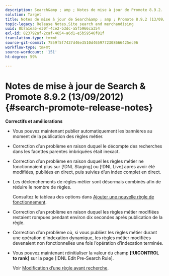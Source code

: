 ```yaml
---
description: Search&amp ; amp ; Notes de mise à jour de Promote 8.9.2.
solution: Target
title: Notes de mise à jour de Search&amp ; amp ; Promote 8.9.2 (13/09/2012)
topic-legacy: Release Notes,Site search and merchandising
uuid: 8b7a1ea5-e30f-4ce2-b3dc-a5f5966ca354
exl-id: 823792af-2caf-4654-a6d1-e5b59546f81f
translation-type: tm+mt
source-git-commit: 7559f5f7437d46e3510d4659772308666425ec96
workflow-type: tm+mt
source-wordcount: '151'
ht-degree: 59%

---
```


# Notes de mise à jour de Search &amp; Promote 8.9.2 (13/09/2012){#search-promote-release-notes}

**Correctifs et améliorations**

* Vous pouvez maintenant publier automatiquement les bannières au moment de la publication des règles métier.
* Correction d’un problème en raison duquel le décompte des recherches dans les facettes parentes imbriquées était inexact.
* Correction d’un problème en raison duquel les règles métier ne fonctionnaient plus sur [!DNL Staging] ou [!DNL Live] après avoir été modifiées, publiées en direct, puis suivies d’un index complet en direct.

* Les déclenchements de règles métier sont désormais combinés afin de réduire le nombre de règles.

   Consultez le tableau des options dans [Ajouter une nouvelle règle de fonctionnement](../c-about-rules-menu/c-about-business-rules.md#task_BD3B31ED48BB4B1B8F1DCD3BFA2528E7).
* Correction d’un problème en raison duquel les règles métier modifiées restaient rompues pendant environ dix secondes après publication de la règle.
* Correction d’un problème où, si vous publiiez les règles métier durant une opération d’indexation dynamique, les règles métier modifiées devenaient non fonctionnelles une fois l’opération d’indexation terminée.
* Vous pouvez maintenant réinitialiser la valeur du champ **[!UICONTROL to rank]** sur la page [!DNL Edit Pre-Search Rule].

   Voir [Modification d’une règle avant recherche](../c-about-rules-menu/c-about-pre-search-rules.md#task_25F77050C5DA42B29DFD1C9718FB8C64).
